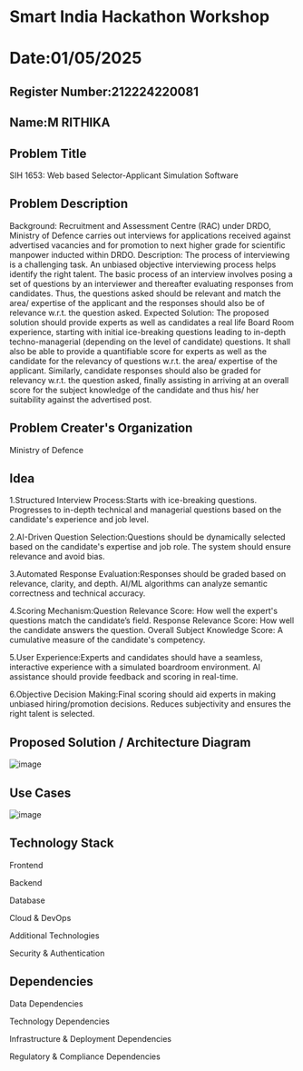 # Smart India Hackathon Workshop
# Date:01/05/2025
## Register Number:212224220081
## Name:M RITHIKA
## Problem Title
SIH 1653: Web based Selector-Applicant Simulation Software
## Problem Description
Background: Recruitment and Assessment Centre (RAC) under DRDO, Ministry of Defence carries out interviews for applications received against advertised vacancies and for promotion to next higher grade for scientific manpower inducted within DRDO. Description: The process of interviewing is a challenging task. An unbiased objective interviewing process helps identify the right talent. The basic process of an interview involves posing a set of questions by an interviewer and thereafter evaluating responses from candidates. Thus, the questions asked should be relevant and match the area/ expertise of the applicant and the responses should also be of relevance w.r.t. the question asked. Expected Solution: The proposed solution should provide experts as well as candidates a real life Board Room experience, starting with initial ice-breaking questions leading to in-depth techno-managerial (depending on the level of candidate) questions. It shall also be able to provide a quantifiable score for experts as well as the candidate for the relevancy of questions w.r.t. the area/ expertise of the applicant. Similarly, candidate responses should also be graded for relevancy w.r.t. the question asked, finally assisting in arriving at an overall score for the subject knowledge of the candidate and thus his/ her suitability against the advertised post.

## Problem Creater's Organization
Ministry of Defence

## Idea
1.Structured Interview Process:Starts with ice-breaking questions. Progresses to in-depth technical and managerial questions based on the candidate's experience and job level.

2.AI-Driven Question Selection:Questions should be dynamically selected based on the candidate's expertise and job role. The system should ensure relevance and avoid bias.

3.Automated Response Evaluation:Responses should be graded based on relevance, clarity, and depth. AI/ML algorithms can analyze semantic correctness and technical accuracy.

4.Scoring Mechanism:Question Relevance Score: How well the expert's questions match the candidate’s field. Response Relevance Score: How well the candidate answers the question. Overall Subject Knowledge Score: A cumulative measure of the candidate's competency.

5.User Experience:Experts and candidates should have a seamless, interactive experience with a simulated boardroom environment. AI assistance should provide feedback and scoring in real-time.

6.Objective Decision Making:Final scoring should aid experts in making unbiased hiring/promotion decisions. Reduces subjectivity and ensures the right talent is selected.

## Proposed Solution / Architecture Diagram
![image](https://github.com/user-attachments/assets/94df5f4e-d58a-4305-9690-ecf4ba8a86c1)


## Use Cases
![image](https://github.com/user-attachments/assets/b32da63f-1860-4436-a629-ae79161b90e0)


## Technology Stack
Frontend

Backend

Database

Cloud & DevOps

Additional Technologies

Security & Authentication

## Dependencies
Data Dependencies

Technology Dependencies

Infrastructure & Deployment Dependencies

Regulatory & Compliance Dependencies
